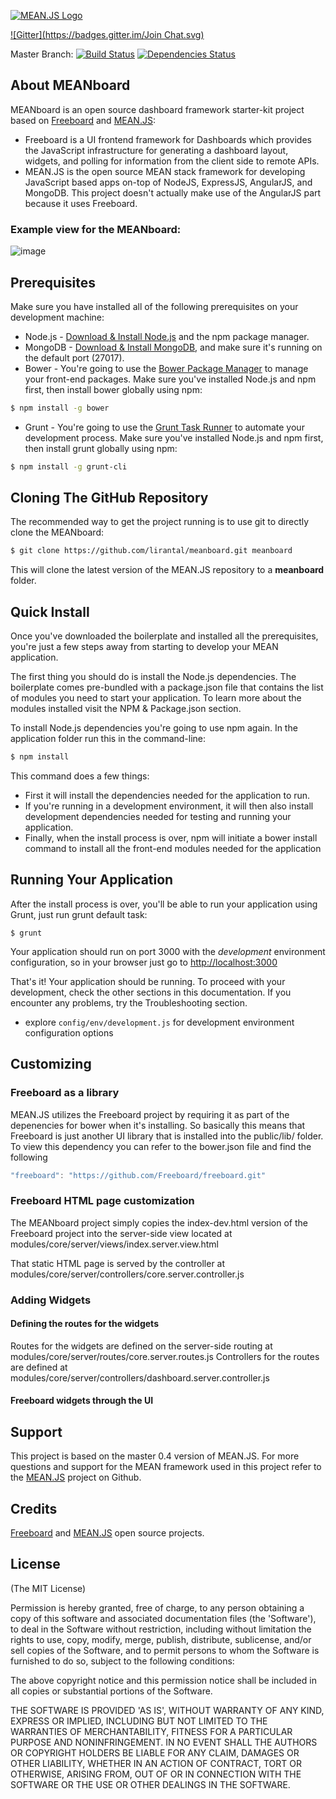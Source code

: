 [![MEAN.JS Logo](http://meanjs.org/img/logo-small.png)](http://meanjs.org/)

[![Gitter](https://badges.gitter.im/Join Chat.svg)](https://gitter.im/lirantal/meanboardn?utm_source=badge&utm_medium=badge&utm_campaign=pr-badge&utm_content=badge)

Master Branch: 
[![Build Status](https://travis-ci.org/lirantal/meanboard.svg?branch=master)](https://travis-ci.org/lirantal/meanboard)
[![Dependencies Status](https://david-dm.org/lirantal/meanboard.svg)](https://david-dm.org/lirantal/meanboard)

## About MEANboard

MEANboard is an open source dashboard framework starter-kit project based on [Freeboard](https://github.com/Freeboard/freeboard) and [MEAN.JS](https://github.com/meanjs/mean):
* Freeboard is a UI frontend framework for Dashboards which provides the JavaScript infrastructure for generating a dashboard layout, widgets, and polling for information from the client side to remote APIs.
* MEAN.JS is the open source MEAN stack framework for developing JavaScript based apps on-top of NodeJS, ExpressJS, AngularJS, and MongoDB. This project doesn't actually make use of the AngularJS part because it uses Freeboard.

### Example view for the MEANboard:
![image](https://cloud.githubusercontent.com/assets/316371/9605453/77964194-50c6-11e5-85d2-6f2461402363.png)


## Prerequisites
Make sure you have installed all of the following prerequisites on your development machine:
* Node.js - [Download & Install Node.js](http://www.nodejs.org/download/) and the npm package manager.
* MongoDB - [Download & Install MongoDB](http://www.mongodb.org/downloads), and make sure it's running on the default port (27017).
* Bower - You're going to use the [Bower Package Manager](http://bower.io/) to manage your front-end packages. Make sure you've installed Node.js and npm first, then install bower globally using npm:

```bash
$ npm install -g bower
```

* Grunt - You're going to use the [Grunt Task Runner](http://gruntjs.com/) to automate your development process. Make sure you've installed Node.js and npm first, then install grunt globally using npm:

```bash
$ npm install -g grunt-cli
```

## Cloning The GitHub Repository
The recommended way to get the project running is to use git to directly clone the MEANboard:

```bash
$ git clone https://github.com/lirantal/meanboard.git meanboard
```

This will clone the latest version of the MEAN.JS repository to a **meanboard** folder.

## Quick Install
Once you've downloaded the boilerplate and installed all the prerequisites, you're just a few steps away from starting to develop your MEAN application.

The first thing you should do is install the Node.js dependencies. The boilerplate comes pre-bundled with a package.json file that contains the list of modules you need to start your application. To learn more about the modules installed visit the NPM & Package.json section.

To install Node.js dependencies you're going to use npm again. In the application folder run this in the command-line:

```bash
$ npm install
```

This command does a few things:
* First it will install the dependencies needed for the application to run.
* If you're running in a development environment, it will then also install development dependencies needed for testing and running your application.
* Finally, when the install process is over, npm will initiate a bower install command to install all the front-end modules needed for the application

## Running Your Application
After the install process is over, you'll be able to run your application using Grunt, just run grunt default task:

```
$ grunt
```

Your application should run on port 3000 with the *development* environment configuration, so in your browser just go to [http://localhost:3000](http://localhost:3000)

That's it! Your application should be running. To proceed with your development, check the other sections in this documentation.
If you encounter any problems, try the Troubleshooting section.

* explore `config/env/development.js` for development environment configuration options


## Customizing

### Freeboard as a library
MEAN.JS utilizes the Freeboard project by requiring it as part of the depenencies for bower when it's installing. So basically this means that Freeboard is just another UI library that is installed into the public/lib/ folder.
To view this dependency you can refer to the bower.json file and find the following
```javascript
"freeboard": "https://github.com/Freeboard/freeboard.git"
```

### Freeboard HTML page customization
The MEANboard project simply copies the index-dev.html version of the Freeboard project into the server-side view located at modules/core/server/views/index.server.view.html

That static HTML page is served by the controller at modules/core/server/controllers/core.server.controller.js

### Adding Widgets

#### Defining the routes for the widgets
Routes for the widgets are defined on the server-side routing at modules/core/server/routes/core.server.routes.js
Controllers for the routes are defined at modules/core/server/controllers/dashboard.server.controller.js

#### Freeboard widgets through the UI


## Support

This project is based on the master 0.4 version of MEAN.JS.
For more questions and support for the MEAN framework used in this project refer to the [MEAN.JS](https://github.com/meanjs/mean) project on Github.


## Credits
[Freeboard](https://github.com/Freeboard/freeboard) and [MEAN.JS](https://github.com/meanjs/mean) open source projects.

## License
(The MIT License)

Permission is hereby granted, free of charge, to any person obtaining
a copy of this software and associated documentation files (the
'Software'), to deal in the Software without restriction, including
without limitation the rights to use, copy, modify, merge, publish,
distribute, sublicense, and/or sell copies of the Software, and to
permit persons to whom the Software is furnished to do so, subject to
the following conditions:

The above copyright notice and this permission notice shall be
included in all copies or substantial portions of the Software.

THE SOFTWARE IS PROVIDED 'AS IS', WITHOUT WARRANTY OF ANY KIND,
EXPRESS OR IMPLIED, INCLUDING BUT NOT LIMITED TO THE WARRANTIES OF
MERCHANTABILITY, FITNESS FOR A PARTICULAR PURPOSE AND NONINFRINGEMENT.
IN NO EVENT SHALL THE AUTHORS OR COPYRIGHT HOLDERS BE LIABLE FOR ANY
CLAIM, DAMAGES OR OTHER LIABILITY, WHETHER IN AN ACTION OF CONTRACT,
TORT OR OTHERWISE, ARISING FROM, OUT OF OR IN CONNECTION WITH THE
SOFTWARE OR THE USE OR OTHER DEALINGS IN THE SOFTWARE.
